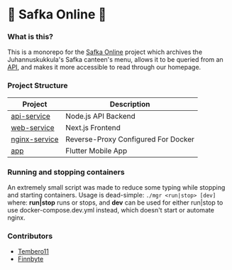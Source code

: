 # 🍔 Safka Online 🍔

### What is this?

This is a monorepo for the [Safka Online](https://safka.online/) project which archives the Juhannuskukkula's Safka canteen's menu, allows it to be queried from an [API](https://api.safka.online/v1/menu), and makes it more accessible to read through our homepage.

### Project Structure

| Project | Description |
|-------------|---|
| [api-service](https://github.com/Tembero11/Safka/tree/main/api-service) | Node.js API Backend |
| [web-service](https://github.com/Tembero11/Safka/tree/main/web-service) | Next.js Frontend |
| [nginx-service](https://github.com/Tembero11/Safka/tree/main/nginx-service) | Reverse-Proxy Configured For Docker |
| [app](https://github.com/Tembero11/Safka/tree/main/app) | Flutter Mobile App |

### Running and stopping containers

An extremely small script was made to reduce some typing while stopping and starting containers.
Usage is dead-simple: `./mgr <run|stop> [dev]`
  where: **run|stop** runs or stops, and **dev** can be used for either run|stop to use docker-compose.dev.yml instead, which doesn't start or automate nginx.

### Contributors

* [Tembero11](https://github.com/Tembero11)
* [Finnbyte](https://github.com/Finnbyte)
